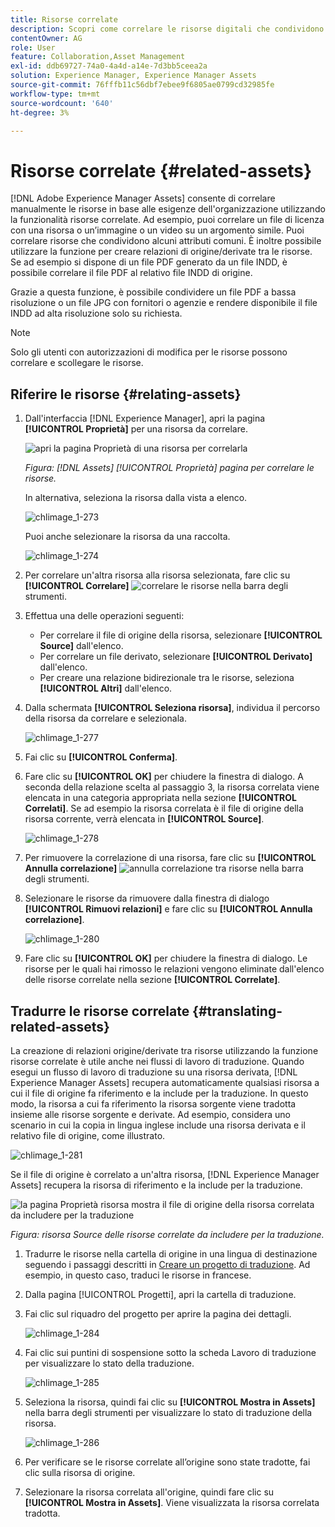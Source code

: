 ```yaml
---
title: Risorse correlate
description: Scopri come correlare le risorse digitali che condividono alcuni attributi comuni. Crea anche relazioni derivate dall’origine tra risorse digitali.
contentOwner: AG
role: User
feature: Collaboration,Asset Management
exl-id: ddb69727-74a0-4a4d-a14e-7d3bb5ceea2a
solution: Experience Manager, Experience Manager Assets
source-git-commit: 76fffb11c56dbf7ebee9f6805ae0799cd32985fe
workflow-type: tm+mt
source-wordcount: '640'
ht-degree: 3%

---
```


# Risorse correlate {#related-assets}

[!DNL Adobe Experience Manager Assets] consente di correlare manualmente le risorse in base alle esigenze dell&#39;organizzazione utilizzando la funzionalità risorse correlate. Ad esempio, puoi correlare un file di licenza con una risorsa o un’immagine o un video su un argomento simile. Puoi correlare risorse che condividono alcuni attributi comuni. È inoltre possibile utilizzare la funzione per creare relazioni di origine/derivate tra le risorse. Se ad esempio si dispone di un file PDF generato da un file INDD, è possibile correlare il file PDF al relativo file INDD di origine.

Grazie a questa funzione, è possibile condividere un file PDF a bassa risoluzione o un file JPG con fornitori o agenzie e rendere disponibile il file INDD ad alta risoluzione solo su richiesta.

>[!NOTE]
>
>Solo gli utenti con autorizzazioni di modifica per le risorse possono correlare e scollegare le risorse.

## Riferire le risorse {#relating-assets}

1. Dall&#39;interfaccia [!DNL Experience Manager], apri la pagina **[!UICONTROL Proprietà]** per una risorsa da correlare.

   ![apri la pagina Proprietà di una risorsa per correlarla](assets/asset-properties-relate-assets.png)

   *Figura: [!DNL Assets] [!UICONTROL Proprietà] pagina per correlare le risorse.*

   In alternativa, seleziona la risorsa dalla vista a elenco.

   ![chlimage_1-273](assets/chlimage_1-273.png)

   Puoi anche selezionare la risorsa da una raccolta.

   ![chlimage_1-274](assets/chlimage_1-274.png)

1. Per correlare un&#39;altra risorsa alla risorsa selezionata, fare clic su **[!UICONTROL Correlare]** ![correlare le risorse](assets/do-not-localize/link-relate.png) nella barra degli strumenti.
1. Effettua una delle operazioni seguenti:

   * Per correlare il file di origine della risorsa, selezionare **[!UICONTROL Source]** dall&#39;elenco.
   * Per correlare un file derivato, selezionare **[!UICONTROL Derivato]** dall&#39;elenco.
   * Per creare una relazione bidirezionale tra le risorse, seleziona **[!UICONTROL Altri]** dall&#39;elenco.

1. Dalla schermata **[!UICONTROL Seleziona risorsa]**, individua il percorso della risorsa da correlare e selezionala.

   ![chlimage_1-277](assets/chlimage_1-277.png)

1. Fai clic su **[!UICONTROL Conferma]**.
1. Fare clic su **[!UICONTROL OK]** per chiudere la finestra di dialogo. A seconda della relazione scelta al passaggio 3, la risorsa correlata viene elencata in una categoria appropriata nella sezione **[!UICONTROL Correlati]**. Se ad esempio la risorsa correlata è il file di origine della risorsa corrente, verrà elencata in **[!UICONTROL Source]**.

   ![chlimage_1-278](assets/chlimage_1-278.png)

1. Per rimuovere la correlazione di una risorsa, fare clic su **[!UICONTROL Annulla correlazione]** ![annulla correlazione tra risorse](assets/do-not-localize/link-unrelate-icon.png) nella barra degli strumenti.

1. Selezionare le risorse da rimuovere dalla finestra di dialogo **[!UICONTROL Rimuovi relazioni]** e fare clic su **[!UICONTROL Annulla correlazione]**.

   ![chlimage_1-280](assets/chlimage_1-280.png)

1. Fare clic su **[!UICONTROL OK]** per chiudere la finestra di dialogo. Le risorse per le quali hai rimosso le relazioni vengono eliminate dall&#39;elenco delle risorse correlate nella sezione **[!UICONTROL Correlate]**.

## Tradurre le risorse correlate {#translating-related-assets}

La creazione di relazioni origine/derivate tra risorse utilizzando la funzione risorse correlate è utile anche nei flussi di lavoro di traduzione. Quando esegui un flusso di lavoro di traduzione su una risorsa derivata, [!DNL Experience Manager Assets] recupera automaticamente qualsiasi risorsa a cui il file di origine fa riferimento e la include per la traduzione. In questo modo, la risorsa a cui fa riferimento la risorsa sorgente viene tradotta insieme alle risorse sorgente e derivate. Ad esempio, considera uno scenario in cui la copia in lingua inglese include una risorsa derivata e il relativo file di origine, come illustrato.

![chlimage_1-281](assets/chlimage_1-281.png)

Se il file di origine è correlato a un&#39;altra risorsa, [!DNL Experience Manager Assets] recupera la risorsa di riferimento e la include per la traduzione.

![la pagina Proprietà risorsa mostra il file di origine della risorsa correlata da includere per la traduzione](assets/asset-properties-source-asset.png)

*Figura: risorsa Source delle risorse correlate da includere per la traduzione.*

1. Tradurre le risorse nella cartella di origine in una lingua di destinazione seguendo i passaggi descritti in [Creare un progetto di traduzione](translation-projects.md#create-a-new-translation-project). Ad esempio, in questo caso, traduci le risorse in francese.

1. Dalla pagina [!UICONTROL Progetti], apri la cartella di traduzione.

1. Fai clic sul riquadro del progetto per aprire la pagina dei dettagli.

   ![chlimage_1-284](assets/chlimage_1-284.png)

1. Fai clic sui puntini di sospensione sotto la scheda Lavoro di traduzione per visualizzare lo stato della traduzione.

   ![chlimage_1-285](assets/chlimage_1-285.png)

1. Seleziona la risorsa, quindi fai clic su **[!UICONTROL Mostra in Assets]** nella barra degli strumenti per visualizzare lo stato di traduzione della risorsa.

   ![chlimage_1-286](assets/chlimage_1-286.png)

1. Per verificare se le risorse correlate all’origine sono state tradotte, fai clic sulla risorsa di origine.

1. Selezionare la risorsa correlata all&#39;origine, quindi fare clic su **[!UICONTROL Mostra in Assets]**. Viene visualizzata la risorsa correlata tradotta.
